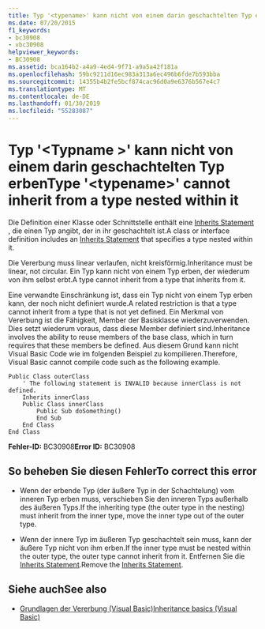 ```yaml
---
title: Typ '<typename>' kann nicht von einem darin geschachtelten Typ erben
ms.date: 07/20/2015
f1_keywords:
- bc30908
- vbc30908
helpviewer_keywords:
- BC30908
ms.assetid: bca164b2-a4a9-4ed4-9f71-a9a5a42f181a
ms.openlocfilehash: 59bc9211d16ec983a313a6ec496b6fde7b593bba
ms.sourcegitcommit: 14355b4b2fe5bcf874cac96d0a9e6376b567e4c7
ms.translationtype: MT
ms.contentlocale: de-DE
ms.lasthandoff: 01/30/2019
ms.locfileid: "55283087"
---
```

# <a name="type-typename-cannot-inherit-from-a-type-nested-within-it"></a><span data-ttu-id="79798-102">Typ '\<Typname >' kann nicht von einem darin geschachtelten Typ erben</span><span class="sxs-lookup"><span data-stu-id="79798-102">Type '\<typename>' cannot inherit from a type nested within it</span></span>
<span data-ttu-id="79798-103">Die Definition einer Klasse oder Schnittstelle enthält eine [Inherits Statement](../../visual-basic/language-reference/statements/inherits-statement.md) , die einen Typ angibt, der in ihr geschachtelt ist.</span><span class="sxs-lookup"><span data-stu-id="79798-103">A class or interface definition includes an [Inherits Statement](../../visual-basic/language-reference/statements/inherits-statement.md) that specifies a type nested within it.</span></span>  
  
 <span data-ttu-id="79798-104">Die Vererbung muss linear verlaufen, nicht kreisförmig.</span><span class="sxs-lookup"><span data-stu-id="79798-104">Inheritance must be linear, not circular.</span></span> <span data-ttu-id="79798-105">Ein Typ kann nicht von einem Typ erben, der wiederum von ihm selbst erbt.</span><span class="sxs-lookup"><span data-stu-id="79798-105">A type cannot inherit from a type that inherits from it.</span></span>  
  
 <span data-ttu-id="79798-106">Eine verwandte Einschränkung ist, dass ein Typ nicht von einem Typ erben kann, der noch nicht definiert wurde.</span><span class="sxs-lookup"><span data-stu-id="79798-106">A related restriction is that a type cannot inherit from a type that is not yet defined.</span></span> <span data-ttu-id="79798-107">Ein Merkmal von Vererbung ist die Fähigkeit, Member der Basisklasse wiederzuverwenden. Dies setzt wiederum voraus, dass diese Member definiert sind.</span><span class="sxs-lookup"><span data-stu-id="79798-107">Inheritance involves the ability to reuse members of the base class, which in turn requires that these members be defined.</span></span> <span data-ttu-id="79798-108">Aus diesem Grund kann nicht Visual Basic Code wie im folgenden Beispiel zu kompilieren.</span><span class="sxs-lookup"><span data-stu-id="79798-108">Therefore, Visual Basic cannot compile code such as the following example.</span></span>  
  
```  
Public Class outerClass  
    ' The following statement is INVALID because innerClass is not defined.  
    Inherits innerClass  
    Public Class innerClass  
        Public Sub doSomething()  
        End Sub  
    End Class  
End Class  
```  
  
 <span data-ttu-id="79798-109">**Fehler-ID:** BC30908</span><span class="sxs-lookup"><span data-stu-id="79798-109">**Error ID:** BC30908</span></span>  
  
## <a name="to-correct-this-error"></a><span data-ttu-id="79798-110">So beheben Sie diesen Fehler</span><span class="sxs-lookup"><span data-stu-id="79798-110">To correct this error</span></span>  
  
-   <span data-ttu-id="79798-111">Wenn der erbende Typ (der äußere Typ in der Schachtelung) vom inneren Typ erben muss, verschieben Sie den inneren Typs außerhalb des äußeren Typs.</span><span class="sxs-lookup"><span data-stu-id="79798-111">If the inheriting type (the outer type in the nesting) must inherit from the inner type, move the inner type out of the outer type.</span></span>  
  
-   <span data-ttu-id="79798-112">Wenn der innere Typ im äußeren Typ geschachtelt sein muss, kann der äußere Typ nicht von ihm erben.</span><span class="sxs-lookup"><span data-stu-id="79798-112">If the inner type must be nested within the outer type, the outer type cannot inherit from it.</span></span> <span data-ttu-id="79798-113">Entfernen Sie die [Inherits Statement](../../visual-basic/language-reference/statements/inherits-statement.md).</span><span class="sxs-lookup"><span data-stu-id="79798-113">Remove the [Inherits Statement](../../visual-basic/language-reference/statements/inherits-statement.md).</span></span>  
  
## <a name="see-also"></a><span data-ttu-id="79798-114">Siehe auch</span><span class="sxs-lookup"><span data-stu-id="79798-114">See also</span></span>
- [<span data-ttu-id="79798-115">Grundlagen der Vererbung (Visual Basic)</span><span class="sxs-lookup"><span data-stu-id="79798-115">Inheritance basics (Visual Basic)</span></span>](~/docs/visual-basic/programming-guide/language-features/objects-and-classes/inheritance-basics.md)
